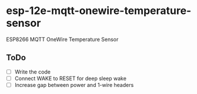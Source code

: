 # esp-12e-mqtt-onewire-temperature-sensor
ESP8266 MQTT OneWire Temperature Sensor

## ToDo
- [ ] Write the code
- [ ] Connect WAKE to RESET for deep sleep wake
- [ ] Increase gap between power and 1-wire headers
